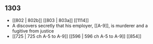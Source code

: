 ## 1303
- [[802 | 802b]] [[803 | 803a]] [[1114]] 
- A discovers secretly that his employer, [[A-9]], is murderer and a fugitive from justice
- [[725 | 725 ch A-5 to A-9]] [[596 | 596 ch A-5 to A-9]] [[854]] 

